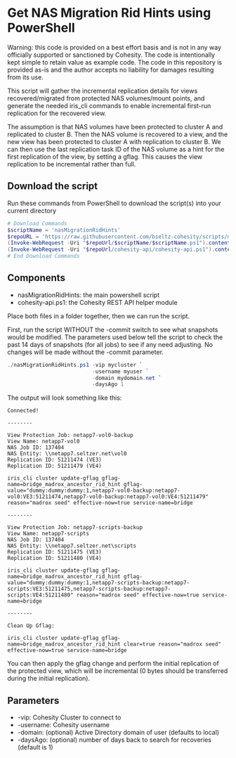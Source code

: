 # Get NAS Migration Rid Hints using PowerShell

Warning: this code is provided on a best effort basis and is not in any way officially supported or sanctioned by Cohesity. The code is intentionally kept simple to retain value as example code. The code in this repository is provided as-is and the author accepts no liability for damages resulting from its use.

This script will gather the incremental replication details for views recovered/migrated from protected NAS volumes/mount points, and generate the needed iris_cli commands to enable incremental first-run replication for the recovered view.

The assumption is that NAS volumes have been protected to cluster A and replicated to cluster B. Then the NAS volume is recovered to a view, and the new view has been protected to cluster A with replication to cluster B. We can then use the last replication task ID of the NAS volume as a hint for the first replication of the view, by setting a gflag. This causes the view replication to be incremental rather than full.

## Download the script

Run these commands from PowerShell to download the script(s) into your current directory

```powershell
# Download Commands
$scriptName = 'nasMigrationRidHints'
$repoURL = 'https://raw.githubusercontent.com/bseltz-cohesity/scripts/master/powershell'
(Invoke-WebRequest -Uri "$repoUrl/$scriptName/$scriptName.ps1").content | Out-File "$scriptName.ps1"; (Get-Content "$scriptName.ps1") | Set-Content "$scriptName.ps1"
(Invoke-WebRequest -Uri "$repoUrl/cohesity-api/cohesity-api.ps1").content | Out-File cohesity-api.ps1; (Get-Content cohesity-api.ps1) | Set-Content cohesity-api.ps1
# End Download Commands
```

## Components

* nasMigrationRidHints: the main powershell script
* cohesity-api.ps1: the Cohesity REST API helper module

Place both files in a folder together, then we can run the script.

First, run the script WITHOUT the -commit switch to see what snapshots would be modified. The parameters used below tell the script to check the past 14 days of snapshots (for all jobs) to see if any need adjusting. No changes will be made without the -commit parameter.

```powershell
./nasMigrationRidHints.ps1 -vip mycluster `
                           -username myuser `
                           -domain mydomain.net `
                           -daysAgo 1
```

The output will look something like this:

```text
Connected!

--------

View Protection Job: netapp7-vol0-backup
View Name: netapp7-vol0
NAS Job ID: 137404
NAS Entity: \\netapp7.seltzer.net\vol0
Replication ID: 51211474 (VE3)
Replication ID: 51211479 (VE4)

iris_cli cluster update-gflag gflag-name=bridge_madrox_ancestor_rid_hint gflag-value="dummy:dummy:dummy:1,netapp7-vol0-backup:netapp7-vol0:VE3:51211474,netapp7-vol0-backup:netapp7-vol0:VE4:51211479" reason="madrox seed" effective-now=true service-name=bridge

--------

View Protection Job: netapp7-scripts-backup
View Name: netapp7-scripts
NAS Job ID: 137404
NAS Entity: \\netapp7.seltzer.net\scripts
Replication ID: 51211475 (VE3)
Replication ID: 51211480 (VE4)

iris_cli cluster update-gflag gflag-name=bridge_madrox_ancestor_rid_hint gflag-value="dummy:dummy:dummy:1,netapp7-scripts-backup:netapp7-scripts:VE3:51211475,netapp7-scripts-backup:netapp7-scripts:VE4:51211480" reason="madrox seed" effective-now=true service-name=bridge

--------

Clean Up Gflag:

iris_cli cluster update-gflag gflag-name=bridge_madrox_ancestor_rid_hint clear=true reason="madrox seed" effective-now=true service-name=bridge
```

You can then apply the gflag change and perform the initial replication of the protected view, which will be incremental (0 bytes should be transferred during the initial replication).

## Parameters

* -vip: Cohesity Cluster to connect to
* -username: Cohesity username
* -domain: (optional) Active Directory domain of user (defaults to local)
* -daysAgo: (optional) number of days back to search for recoveries (default is 1)

